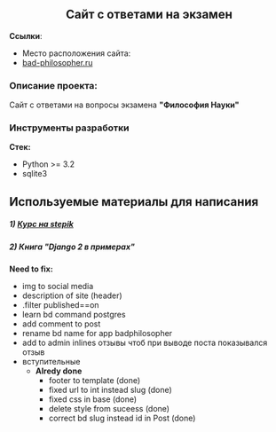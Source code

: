 
<h2 align="center">Сайт с ответами на экзамен</h2>


**Ссылки**:
- Место расположения сайта:
- [bad-philosopher.ru](https://bad-philosopher.ru)

### Описание проекта:
Сайт с ответами на вопросы экзамена **"Философия Науки"**

### Инструменты разработки

**Стек:**
- Python >= 3.2
- sqlite3

## Используемые материалы для написания  

##### 1) [Курс на stepik](https://stepik.org/course/82067/syllabus)

##### 2) Книга "Django 2 в примерах"

**Need to fix:**
- img to social media
- description of site (header)
- .filter published==on 
- learn bd command postgres
- add comment to post
- rename bd name for app badphilosopher
- add to admin inlines отзывы чтоб при выводе поста показывался отзыв 
- вступительные
  - **Alredy done**
    - footer to template (done)
    - fixed url to int instead slug (done)
    - fixed css in base (done)
    - delete style from suceess (done)
    - correct bd slug instead id in Post (done)











